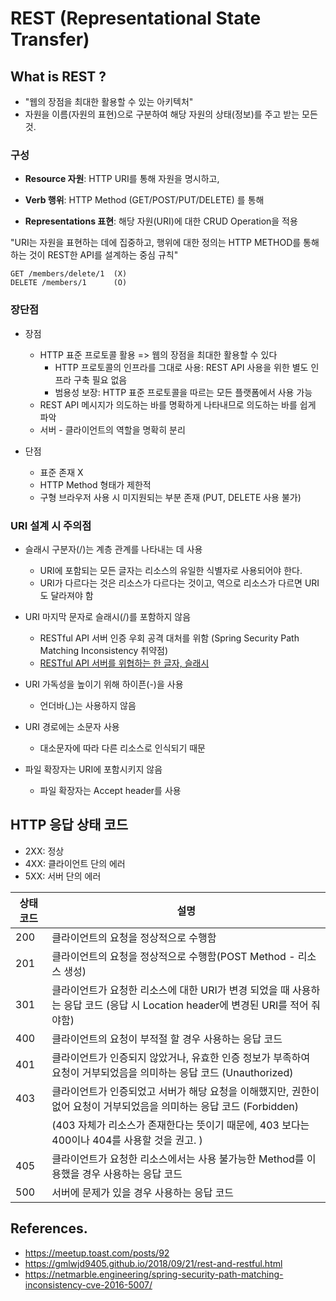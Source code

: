 # REST (Representational State Transfer)

## What is REST ?

- "웹의 장점을 최대한 활용할 수 있는 아키텍처"
- 자원을 이름(자원의 표현)으로 구분하여 해당 자원의 상태(정보)를 주고 받는 모든 것.

### 구성

- **Resource 자원**: HTTP URI를 통해 자원을 명시하고,

- **Verb 행위**: HTTP Method (GET/POST/PUT/DELETE) 를 통해

- **Representations 표현**: 해당 자원(URI)에 대한 CRUD Operation을 적용

"URI는 자원을 표현하는 데에 집중하고, 행위에 대한 정의는 HTTP METHOD를 통해 하는 것이 REST한 API를 설계하는 중심 규칙"

```
GET /members/delete/1  (X)
DELETE /members/1      (O)
```

### 장단점

- 장점

  - HTTP 표준 프로토콜 활용 => 웹의 장점을 최대한 활용할 수 있다
    - HTTP 프로토콜의 인프라를 그대로 사용: REST API 사용을 위한 별도 인프라 구축 필요 없음
    - 범용성 보장: HTTP 표준 프로토콜을 따르는 모든 플랫폼에서 사용 가능
  - REST API 메시지가 의도하는 바를 명확하게 나타내므로 의도하는 바를 쉽게 파악
  - 서버 - 클라이언트의 역할을 명확히 분리

- 단점

  - 표준 존재 X
  - HTTP Method 형태가 제한적
  - 구형 브라우저 사용 시 미지원되는 부분 존재 (PUT, DELETE 사용 불가)

### URI 설계 시 주의점

- 슬래시 구분자(/)는 계층 관계를 나타내는 데 사용

  - URI에 포함되는 모든 글자는 리소스의 유일한 식별자로 사용되어야 한다.
  - URI가 다르다는 것은 리소스가 다르다는 것이고, 역으로 리소스가 다르면 URI도 달라져야 함

- URI 마지막 문자로 슬래시(/)를 포함하지 않음

  - RESTful API 서버 인증 우회 공격 대처를 위함 (Spring Security Path Matching Inconsistency 취약점)
  - [RESTful API 서버를 위협하는 한 글자, 슬래시](https://netmarble.engineering/spring-security-path-matching-inconsistency-cve-2016-5007/)

- URI 가독성을 높이기 위해 하이픈(-)을 사용

  - 언더바(\_)는 사용하지 않음

- URI 경로에는 소문자 사용

  - 대소문자에 따라 다른 리소스로 인식되기 때문

- 파일 확장자는 URI에 포함시키지 않음

  - 파일 확장자는 Accept header를 사용

## HTTP 응답 상태 코드

- 2XX: 정상
- 4XX: 클라이언트 단의 에러
- 5XX: 서버 단의 에러

| 상태코드 | 설명                                                                                                                           |
| -------- | ------------------------------------------------------------------------------------------------------------------------------ |
| 200      | 클라이언트의 요청을 정상적으로 수행함                                                                                          |
| 201      | 클라이언트의 요청을 정상적으로 수행함(POST Method - 리소스 생성)                                                               |
| 301      | 클라이언트가 요청한 리소스에 대한 URI가 변경 되었을 때 사용하는 응답 코드 (응답 시 Location header에 변경된 URI를 적어 줘야함) |
| 400      | 클라이언트의 요청이 부적절 할 경우 사용하는 응답 코드                                                                          |
| 401      | 클라이언트가 인증되지 않았거나, 유효한 인증 정보가 부족하여 요청이 거부되었음을 의미하는 응답 코드 (Unauthorized)              |
| 403      | 클라이언트가 인증되었고 서버가 해당 요청을 이해했지만, 권한이 없어 요청이 거부되었음을 의미하는 응답 코드 (Forbidden)          |
|          | (403 자체가 리소스가 존재한다는 뜻이기 때문에, 403 보다는 400이나 404를 사용할 것을 권고. )                                    |
| 405      | 클라이언트가 요청한 리소스에서는 사용 불가능한 Method를 이용했을 경우 사용하는 응답 코드                                       |
| 500      | 서버에 문제가 있을 경우 사용하는 응답 코드                                                                                     |

## References.

- https://meetup.toast.com/posts/92
- https://gmlwjd9405.github.io/2018/09/21/rest-and-restful.html
- https://netmarble.engineering/spring-security-path-matching-inconsistency-cve-2016-5007/
